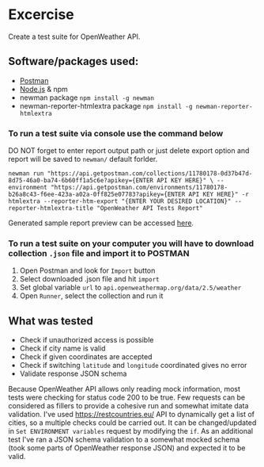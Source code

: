 # Excercise
Create a test suite for OpenWeather API.

## Software/packages used:
* <a href="https://www.postman.com/downloads/" target="_blank">Postman</a>
* <a href="https://nodejs.org/en/" target="_blank">Node.js</a> & npm
* newman package `npm install -g newman`
* newman-reporter-htmlextra package `npm install -g newman-reporter-htmlextra`

### To run a test suite via console use the command below
DO NOT forget to enter report output path or just delete export option and report will be saved to `newman/` default forlder. 

`newman run "https://api.getpostman.com/collections/11780178-0d37b47d-8d75-46a0-ba74-6b60ff1a5c6e?apikey={ENTER API KEY HERE}" \ --environment "https://api.getpostman.com/environments/11780178-b26a8c43-f6ee-423a-a02a-0ff825e07783?apikey={ENTER API KEY HERE}" -r htmlextra --reporter-htm-export "{ENTER YOUR DESIRED LOCATION}" --reporter-htmlextra-title "OpenWeather API Tests Report"`

Generated sample report preview can be accessed <a href="https://htmlpreview.github.io/?https://github.com/shuushh/Excercises/blob/master/OpenWeather%20API%20Sample%20Report.html" target="_blank">here</a>.

### To run a test suite on your computer you will have to download collection `.json` file and import it to POSTMAN
1. Open Postman and look for `Import` button
2. Select downloaded .json file and hit `import`
3. Set global variable `url` to `api.openweathermap.org/data/2.5/weather`
4. Open `Runner`, select the collection and run it

## What was tested
* Check if unauthorized access is possible
* Check if city name is valid
* Check if given coordinates are accepted
* Check if switching `latitude` and `longitude` coordinated gives no error
* Validate response JSON schema

Because OpenWeather API allows only reading mock information, most tests were checking for status code 200 to be true. Few requests can be considered as fillers to provide a cohesive run and somewhat imitate data validation.
I've used https://restcountries.eu/ API to dynamically get a list of cities, so a multiple checks could be carried out. It can be changed/updated in `Set ENVIRONMENT variables` request by modifying the `if`. 
As an additional test I've ran a JSON schema validation to a somewhat mocked schema (took some parts of OpenWeather response JSON) and expected it to be valid.
